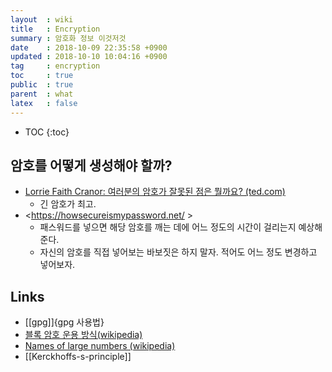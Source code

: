 ```yaml
---
layout  : wiki
title   : Encryption
summary : 암호화 정보 이것저것
date    : 2018-10-09 22:35:58 +0900
updated : 2018-10-10 10:04:16 +0900
tag     : encryption
toc     : true
public  : true
parent  : what
latex   : false
---
```

* TOC
{:toc}


## 암호를 어떻게 생성해야 할까?

* [Lorrie Faith Cranor: 여러분의 암호가 잘못된 점은 뭘까요? (ted.com)](https://www.ted.com/talks/lorrie_faith_cranor_what_s_wrong_with_your_pa_w0rd?language=ko#t-1128858 )
    * 긴 암호가 최고.
* <https://howsecureismypassword.net/ >
    * 패스워드를 넣으면 해당 암호를 깨는 데에 어느 정도의 시간이 걸리는지 예상해준다.
    * 자신의 암호를 직접 넣어보는 바보짓은 하지 말자. 적어도 어느 정도 변경하고 넣어보자.

## Links

* [[gpg]]{gpg 사용법}
* [블록 암호 운용 방식(wikipedia)](https://ko.wikipedia.org/wiki/%EB%B8%94%EB%A1%9D_%EC%95%94%ED%98%B8_%EC%9A%B4%EC%9A%A9_%EB%B0%A9%EC%8B%9D )
* [Names of large numbers (wikipedia)](https://en.wikipedia.org/wiki/Names_of_large_numbers )
* [[Kerckhoffs-s-principle]]


